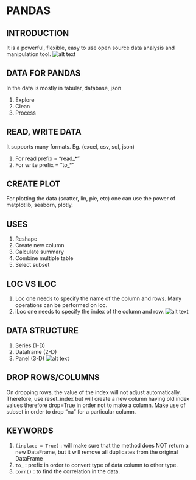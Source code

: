 # PANDAS

## INTRODUCTION
It is a powerful, flexible, easy to use open source data analysis and manipulation tool.
![alt text](https://miro.medium.com/max/1400/1*Dss7A8Z-M4x8LD9ccgw7pQ.png)

## DATA FOR PANDAS
In the data is mostly in tabular, database, json
1. Explore
2. Clean
3. Process


## READ, WRITE DATA
It supports many formats. Eg. (excel, csv, sql, json)
1. For read prefix = “read_*”
2. For write prefix = “to_*”


## CREATE PLOT
For plotting the data (scatter, lin, pie, etc) one can use the power of matplotlib, seaborn, plotly.


## USES
1. Reshape
2. Create new column
3. Calculate summary
4. Combine multiple table
5. Select subset


## LOC VS ILOC
1. Loc one needs to specify the name of the column and rows. Many operations can be performed on loc.
2. iLoc one needs to specify the index of the column and row.
![alt text](https://miro.medium.com/max/1400/1*dYtynwab99wnMqfgyPUd3w.png)

## DATA STRUCTURE
1. Series (1-D)
2. Dataframe (2-D)
3. Panel (3-D)
![alt text](https://techtipnow.in/wp-content/uploads/2021/05/panda-data-structure-chart.png)

## DROP ROWS/COLUMNS
On dropping rows, the value of the index will not adjust automatically. Therefore, use reset_index but will create a new column having old index values therefore drop=True in order not to make a column.
Make use of subset in order to drop “na” for a particular column.

## KEYWORDS
1. ```(inplace = True)``` : will make sure that the method does NOT return a new DataFrame, but it will remove all duplicates from the original DataFrame
2. ```to_``` : prefix in order to convert type of data column to other type.
3. ```corr()``` : to find the correlation in the data.